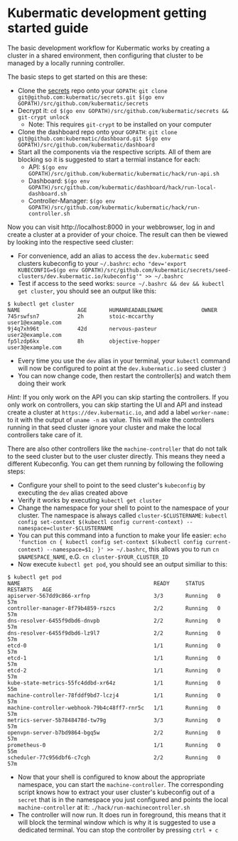 # Kubermatic development getting started guide

The basic development workflow for Kubermatic works by creating a cluster in a shared
environment, then configuring that cluster to be managed by a locally running controller.

The basic steps to get started on this are these:

* Clone the [secrets](https://github.com/kubermatic/secrets/) repo onto your `GOPATH`: `git clone git@github.com:kubermatic/secrets.git $(go env GOPATH)/src/github.com/kubermatic/secrets`
* Decrypt it: `cd $(go env GOPATH)/src/github.com/kubermatic/secrets && git-crypt unlock`
    * Note: This requires `git-crypt` to be installed on your computer
* Clone the dashboard repo onto your `GOPATH`: `git clone git@github.com:kubermatic/dashboard.git $(go env GOPATH)/src/github.com/kubermatic/dashboard`
* Start all the components via the respective scripts. All of them are blocking so it is suggested to start a termial instance for each:
    * API: `$(go env GOPATH)/src/github.com/kubermatic/kubermatic/hack/run-api.sh`
    * Dashboard: `$(go env GOPATH)/src/github.com/kubermatic/dashboard/hack/run-local-dashboard.sh`
    * Controller-Manager: `$(go env GOPATH)/src/github.com/kubermatic/kubermatic/hack/run-controller.sh`

Now you can visit http://localhost:8000 in your webbrowser, log in and create a cluster at a provider of your choice. The result can then be viewed by looking into the respective seed cluster:

* For convenience, add an alias to access the `dev.kubermatic` seed clusters kubeconfig to your `~/.bashrc`: `echo "dev='export KUBECONFIG=$(go env GOPATH)/src/github.com/kubermatic/secrets/seed-clusters/dev.kubermatic.io/kubeconfig'" >> ~/.bashrc`
* Test if access to the seed works: `source ~/.bashrc && dev && kubectl get cluster`, you should see an output like this:

```
$ kubectl get cluster
NAME                  AGE       HUMANREADABLENAME            OWNER
745rswfsn7            2h        stoic-mccarthy               user1@example.com
9j4q7xh96t            42d       nervous-pasteur              user2@example.com
fp5lzdp6kx            8h        objective-hopper             user3@example.com
```

* Every time you use the `dev` alias in your terminal, your `kubectl` command will now be configured to point at the `dev.kubermatic.io` seed cluster :)
* You can now change code, then restart the controller(s) and watch them doing their work

*Hint:* If you only work on the API you can skip starting the controllers. If you only work on controllers, you can skip starting the UI and API and instead create a cluster at `https://dev.kubermatic.io`,
and add a label `worker-name:` to it with the output of `uname -n` as value. This will make the controllers running in that seed cluster ignore your cluster and make the local controllers take care of it.

There are also other controllers like the `machine-controller` that do not talk to the seed cluster but to the user cluster directly. This means they need a different Kubeconfig. You can
get them running by following the following steps:

* Configure your shell to point to the seed cluster's `kubeconfig` by executing the `dev` alias created above
* Verify it works by executing `kubectl get cluster`
* Change the namespace for your shell to point to the namespace of your cluster. The namespace is always called `cluster-$CLUSTERNAME`: `kubectl config set-context $(kubectl config current-context) --namespace=cluster-$CLUSTERNAME`
* You can put this command into a function to make your life easier: `echo 'function cn { kubectl config set-context $(kubectl config current-context) --namespace=$1; }' >> ~/.bashrc`, this allows you to run `cn $NAMESPACE_NAME`, e.G. `cn cluster-$YOUR_CLUSTER_ID`
* Now execute `kubectl get pod`, you should see an output similiar to this:

```
$ kubectl get pod
NAME                                          READY     STATUS    RESTARTS   AGE
apiserver-567dd9c866-xrfnp                    3/3       Running   0          57m
controller-manager-8f79b4859-rszcs            2/2       Running   0          57m
dns-resolver-6455f9dbd6-dnvpb                 2/2       Running   0          57m
dns-resolver-6455f9dbd6-lz9l7                 2/2       Running   0          57m
etcd-0                                        1/1       Running   0          57m
etcd-1                                        1/1       Running   0          57m
etcd-2                                        1/1       Running   0          57m
kube-state-metrics-55fc4ddbd-xr64z            1/1       Running   0          55m
machine-controller-78fddf9bd7-lczj4           1/1       Running   0          57m
machine-controller-webhook-79b4c48ff7-rnr5c   1/1       Running   0          57m
metrics-server-5b7848478d-tw79g               3/3       Running   0          57m
openvpn-server-b7bd9864-bgq5w                 2/2       Running   0          57m
prometheus-0                                  1/1       Running   0          55m
scheduler-77c956dbf6-c7cgh                    2/2       Running   0          57m
```

* Now that your shell is configured to know about the appropriate namespace, you can start the `machine-controller`. The corresponding script knows how to extract your user cluster's kubeconfig out
of a `secret` that is in the namespace you just configured and points the local `machine-controller` at it: `./hack/run-machinecontroller.sh`
* The controller will now run. It does run in foreground, this means that it will block the terminal window which is why it is suggested to use a dedicated terminal. You can stop the controller by pressing `ctrl + c`

